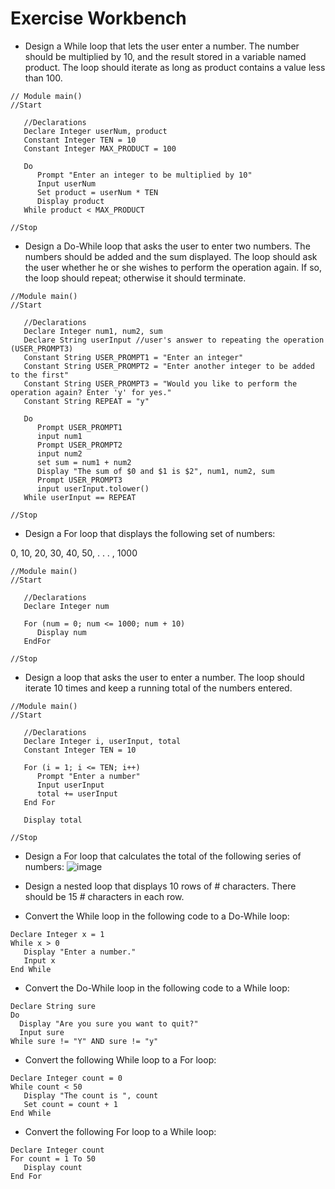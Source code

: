 # Exercise Workbench
* Design a While loop that lets the user enter a number. The number should be multiplied by 10, and the result stored in a variable named product. The loop should iterate as long as product contains a value less than 100.
```
// Module main()
//Start
   
   //Declarations
   Declare Integer userNum, product
   Constant Integer TEN = 10
   Constant Integer MAX_PRODUCT = 100
   
   Do
      Prompt "Enter an integer to be multiplied by 10"
      Input userNum
      Set product = userNum * TEN
      Display product
   While product < MAX_PRODUCT

//Stop
```
* Design a Do-While loop that asks the user to enter two numbers. The numbers should be added and the sum displayed. The loop should ask the user whether he or she wishes to perform the operation again. If so, the loop should repeat; otherwise it should terminate.
```
//Module main()
//Start

   //Declarations
   Declare Integer num1, num2, sum
   Declare String userInput //user's answer to repeating the operation (USER_PROMPT3)
   Constant String USER_PROMPT1 = "Enter an integer"
   Constant String USER_PROMPT2 = "Enter another integer to be added to the first"
   Constant String USER_PROMPT3 = "Would you like to perform the operation again? Enter 'y' for yes."
   Constant String REPEAT = "y"

   Do
      Prompt USER_PROMPT1
      input num1
      Prompt USER_PROMPT2
      input num2
      set sum = num1 + num2
      Display "The sum of $0 and $1 is $2", num1, num2, sum
      Prompt USER_PROMPT3
      input userInput.tolower()
   While userInput == REPEAT

//Stop
```
* Design a For loop that displays the following set of numbers:

0, 10, 20, 30, 40, 50, . . . , 1000
```
//Module main()
//Start
   
   //Declarations
   Declare Integer num

   For (num = 0; num <= 1000; num + 10)
      Display num
   EndFor

//Stop
```
* Design a loop that asks the user to enter a number. The loop should iterate 10 times and keep a running total of the numbers entered.
```
//Module main()
//Start

   //Declarations
   Declare Integer i, userInput, total
   Constant Integer TEN = 10

   For (i = 1; i <= TEN; i++)
      Prompt "Enter a number"
      Input userInput
      total += userInput
   End For

   Display total
   
//Stop
```
* Design a For loop that calculates the total of the following series of numbers:
![image](https://user-images.githubusercontent.com/47218880/67423054-31740800-f599-11e9-9565-031c1f729e1c.png)

* Design a nested loop that displays 10 rows of # characters. There should be 15 # characters in each row.

* Convert the While loop in the following code to a Do-While loop:
```
Declare Integer x = 1
While x > 0
   Display "Enter a number."
   Input x
End While
```
* Convert the Do-While loop in the following code to a While loop:
```
Declare String sure
Do
  Display "Are you sure you want to quit?"
  Input sure
While sure != "Y" AND sure != "y"
```
* Convert the following While loop to a For loop:
```
Declare Integer count = 0
While count < 50
   Display "The count is ", count
   Set count = count + 1
End While
```
* Convert the following For loop to a While loop:
```
Declare Integer count
For count = 1 To 50
   Display count
End For
```
